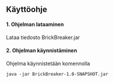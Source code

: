 ## Käyttöohje ##

#### 1. Ohjelman lataaminen ####
Lataa tiedosto BrickBreaker.jar

#### 2. Ohjelman käynnistäminen ####

Ohjelma käynnistetään komennolla 
```
java -jar BrickBreaker-1.0-SNAPSHOT.jar
```
